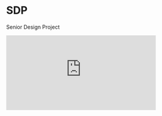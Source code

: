 # SDP
Senior Design Project
<iframe 
  frameborder="0" 
  width="400"     
  height="200"
  src="https://drive.google.com/file/d/1234xyz/preview">    
</iframe>
